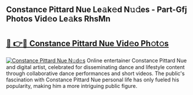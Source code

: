 ## Constance Pittard Nue Le𝚊k𝚎d N𝚞𝚍es - Part-Gfj Photos Vid𝚎o Le𝚊ks RhsMn

# <h2><a href="http://fb360o9.evod.top/?m=Constance+Pittard+Nue">🔗 👉🔴 Constance Pittard Nue Vid𝚎o Ph𝚘t𝚘s</a></h2>

[![Constance Pittard Nue N𝚞d𝚎s](https://i.imgur.com/8V9OHl7.gif)](http://fb360o9.evod.top/?m=Constance+Pittard+Nue)
Online entertainer Constance Pittard Nue and digital artist, celebrated for disseminating dance and lifestyle content through collaborative dance performances and short videos. The public's fascination with Constance Pittard Nue personal life has only fueled his popularity, making him a more intriguing public figure. 
